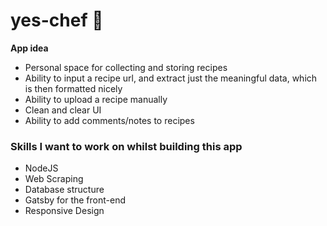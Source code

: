 # yes-chef 🥟

**App idea**

- Personal space for collecting and storing recipes
- Ability to input a recipe url, and extract just the meaningful data, which is then formatted nicely
- Ability to upload a recipe manually
- Clean and clear UI
- Ability to add comments/notes to recipes


### Skills I want to work on whilst building this app

- NodeJS
- Web Scraping
- Database structure 
- Gatsby for the front-end
- Responsive Design
